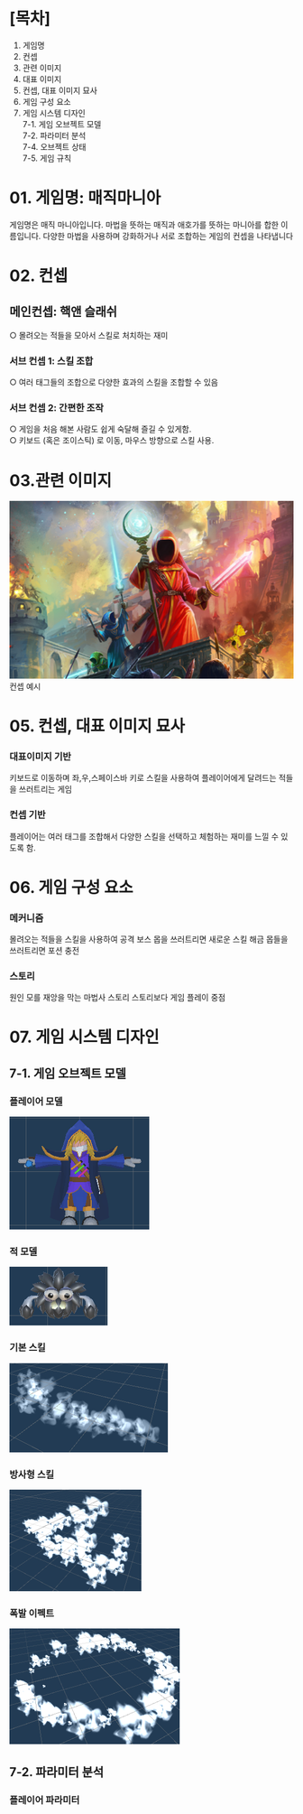 # [목차]
 01. 게임명
 02. 컨셉
 03. 관련 이미지
 04. 대표 이미지
 05. 컨셉, 대표 이미지 묘사
 06. 게임 구성 요소
 07. 게임 시스템 디자인<br>
     7-1. 게임 오브젝트 모델<br>
     7-2. 파라미터 분석<br>
     7-4. 오브젝트 상태<br>
     7-5. 게임 규칙

# 01. 게임명: 매직마니아
게임명은 매직 마니아입니다. 마법을 뜻하는 매직과 애호가를 뜻하는 마니아를 합한 이름입니다.
다양한 마법을 사용하며 강화하거나 서로 조합하는 게임의 컨셉을 나타냅니다

# 02. 컨셉
## 메인컨셉: 핵앤 슬래쉬
  ○ 몰려오는 적들을 모아서 스킬로 처치하는 재미
### 서브 컨셉 1: 스킬 조합
  ○ 여러 태그들의 조합으로 다양한 효과의 스킬을 조합할 수 있음
### 서브 컨셉 2: 간편한 조작
  ○ 게임을 처음 해본 사람도 쉽게 숙달해 즐길 수 있게함.<br>
  ○ 키보드 (혹은 조이스틱) 로 이동, 마우스 방향으로 스킬 사용.
  
 # 03.관련 이미지
 ![image](./img/ConceptImage.png)
컨셉 예시

# 05. 컨셉, 대표 이미지 묘사
### 대표이미지 기반
키보드로 이동하며 좌,우,스페이스바 키로 스킬을 사용하여 플레이어에게 달려드는 적들을 쓰러트리는 게임
### 컨셉 기반
플레이어는 여러 태그를 조합해서 다양한 스킬을 선택하고 체험하는 재미를 느낄 수 있도록 함.

#  06. 게임 구성 요소
### 메커니즘
몰려오는 적들을 스킬을 사용하여 공격
보스 몹을 쓰러트리면 새로운 스킬 해금
몹들을 쓰러트리면 포션 충전
### 스토리
원인 모를 재앙을 막는 마법사 스토리
스토리보다 게임 플레이 중점

# 07. 게임 시스템 디자인
## 7-1. 게임 오브젝트 모델
### 플레이어 모델
![image](./img/playerModel.png)
### 적 모델
![image](./img/spiderModel.png)
### 기본 스킬
![image](./img/missile.png)
### 방사형 스킬
![image](./img/thower.png)
### 폭발 이펙트
![image](./img/explosion.png)
## 7-2. 파라미터 분석
### 플레이어 파라미터


